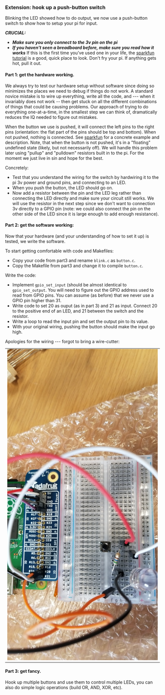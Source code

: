 ### Extension: hook up a push-button switch

Blinking the LED showed how to do output, we now use a push-button switch
to show how to setup your pi for input.

***CRUCIAL:***
  - ***Make sure you only connect to the 3v pin on the pi***
  - ***If you haven't seen a breadboard before, make sure you read how it works***
    If this is the first time you've used one in your life, the [sparkfun
    tutorial](https://learn.sparkfun.com/tutorials/how-to-use-a-breadboard)
    is a good, quick place to look.  Don't fry your pi.  If anything
    gets hot, pull it out.

#### Part 1: get the hardware working.

We always try to test our hardware setup without software since doing
so minimizes the places we need to debug if things do not work. A standard
novice mistake is to wire up everything, write all the code, and ---
when it invariably does not work --  then get stuck on all the different
combinations of things that could be causing problems.  Our approach
of trying to do everything one-at-a-time, in the smallest step we can
think of, dramatically reduces the IQ needed to figure out mistakes.

When the button we use is pushed, it will connect the left pins to the
right pins (orientation: the flat part of the pins should be top and bottom).
When not pushed, nothing is connected.  See
[sparkfun](https://learn.sparkfun.com/tutorials/sik-experiment-guide-for-arduino---v32/experiment-5-push-buttons)
for a concrete example and description.  Note, that when the button
is not pushed, it's in a "floating" undefined state (likely, but not
necessarily off).  We will handle this problem later using "pullup" and
"pulldown" resistors built in to the pi.  For the moment we just live
in sin and hope for the best.

Concretely:
  - Test that you understand the wiring for the switch by hardwiring it to
  the pi 3v power and ground pins, and connecting to an LED.
  - When you push the button, the LED should go on.
  - Now add a resistor between the pin and the LED leg rather than connecting
   the LED directly and make sure your circuit still works.  We will use the resistor
   in the next step since we don't want to connection 3v directly to a GPIO pin 
   (note: we could also connect the pin on the other side of the LED since it
   is large enough to add enough resistance).

#### Part 2: get the software working:

Now that your hardware (and your understanding of how to set it up) is tested,
we write the software.

To start getting comfortable with code and Makefiles: 
  - Copy your code from part3 and rename `blink.c` as `button.c`.
  - Copy the Makefile from part3 and change it to compile `button.c`.

Write the code:
  - Implement `gpio_set_input` (should be almost identical to `gpio_set_output`.
    You will need to figure out the GPIO address used to read from GPIO pins.
    You can assume (as before) that we never use a GPIO pin higher than 31.
  - Write code to set 20 as ouput (as in part 3) and 21 as input.  Connect 20 
    to the positive end of an LED, and 21 between the switch and the resistor.
  - Write a loop to read the input pin and set the output pin to its value.
  - With your original wiring, pushing the button should make the input go high.


Apologies for the wiring --- forgot to bring a wire-cutter:
<table><tr><td>
  <img src="../images/button.jpg"/>
</td></tr></table>

#### Part 3: get fancy.

Hook up multiple buttons and use them to control multiple LEDs, you can also
do simple logic operations (build OR, AND, XOR, etc).
